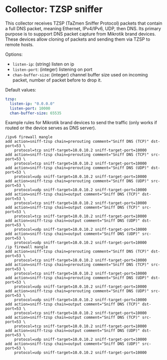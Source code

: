 # Collector: TZSP sniffer

This collector receives TZSP (TaZmen Sniffer Protocol) packets that contain a full DNS packet, meaning Ethernet, IPv4/IPv6, UDP, then DNS.
Its primary purpose is to suppport DNS packet capture from Mikrotik brand devices. These devices allow cloning of packets and sending them via TZSP to remote hosts.

Options:

- `listen-ip`: (string) listen on ip
- `listen-port`: (integer) listening on port
- `chan-buffer-size`: (integer) channel buffer size used on incoming packet, number of packet before to drop it.

Default values:

```yaml
tzsp:
  listen-ip: "0.0.0.0"
  listen-port: 10000
  chan-buffer-size: 65535
```

Example rules for Mikrotik brand devices to send the traffic (only works if routed or the device serves as DNS server).

```routeros
/ipv6 firewall mangle
add action=sniff-tzsp chain=prerouting comment="Sniff DNS (TCP)" dst-port=53 \
    protocol=tcp sniff-target=10.0.10.2 sniff-target-port=10000
add action=sniff-tzsp chain=prerouting comment="Sniff DNS (TCP)" src-port=53 \
    protocol=tcp sniff-target=10.0.10.2 sniff-target-port=10000
add action=sniff-tzsp chain=prerouting comment="Sniff DNS (UDP)" dst-port=53 \
    protocol=udp sniff-target=10.0.10.2 sniff-target-port=10000
add action=sniff-tzsp chain=prerouting comment="Sniff DNS (UDP)" src-port=53 \
    protocol=udp sniff-target=10.0.10.2 sniff-target-port=10000
add action=sniff-tzsp chain=output comment="Sniff DNS (TCP)" dst-port=53 \
    protocol=tcp sniff-target=10.0.10.2 sniff-target-port=10000
add action=sniff-tzsp chain=output comment="Sniff DNS (TCP)" src-port=53 \
    protocol=tcp sniff-target=10.0.10.2 sniff-target-port=10000
add action=sniff-tzsp chain=output comment="Sniff DNS (UDP)" dst-port=53 \
    protocol=udp sniff-target=10.0.10.2 sniff-target-port=10000
add action=sniff-tzsp chain=output comment="Sniff DNS (UDP)" src-port=53 \
    protocol=udp sniff-target=10.0.10.2 sniff-target-port=10000
/ip firewall mangle
add action=sniff-tzsp chain=prerouting comment="Sniff DNS (TCP)" dst-port=53 \
    protocol=tcp sniff-target=10.0.10.2 sniff-target-port=10000
add action=sniff-tzsp chain=prerouting comment="Sniff DNS (TCP)" src-port=53 \
    protocol=tcp sniff-target=10.0.10.2 sniff-target-port=10000
add action=sniff-tzsp chain=prerouting comment="Sniff DNS (UDP)" dst-port=53 \
    protocol=udp sniff-target=10.0.10.2 sniff-target-port=10000
add action=sniff-tzsp chain=prerouting comment="Sniff DNS (UDP)" src-port=53 \
    protocol=udp sniff-target=10.0.10.2 sniff-target-port=10000
add action=sniff-tzsp chain=output comment="Sniff DNS (TCP)" dst-port=53 \
    protocol=tcp sniff-target=10.0.10.2 sniff-target-port=10000
add action=sniff-tzsp chain=output comment="Sniff DNS (TCP)" src-port=53 \
    protocol=tcp sniff-target=10.0.10.2 sniff-target-port=10000
add action=sniff-tzsp chain=output comment="Sniff DNS (UDP)" dst-port=53 \
    protocol=udp sniff-target=10.0.10.2 sniff-target-port=10000
add action=sniff-tzsp chain=output comment="Sniff DNS (UDP)" src-port=53 \
    protocol=udp sniff-target=10.0.10.2 sniff-target-port=10000
```

